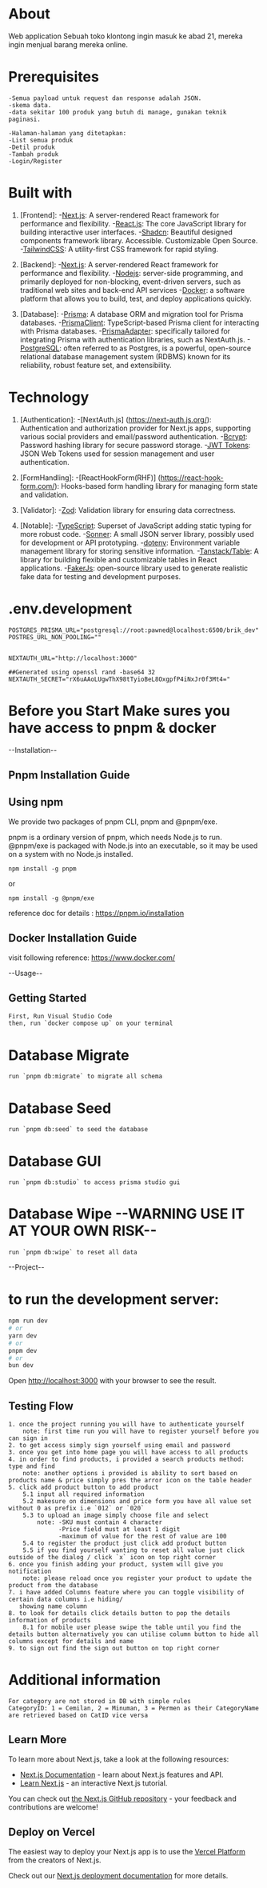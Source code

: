 # About
Web application Sebuah toko klontong ingin masuk ke abad 21, mereka ingin menjual barang mereka online.

# Prerequisites
    -Semua payload untuk request dan response adalah JSON.
    -skema data.
    -data sekitar 100 produk yang butuh di manage, gunakan teknik paginasi.

    -Halaman-halaman yang ditetapkan:
    -List semua produk
    -Detil produk
    -Tambah produk
    -Login/Register

# Built with
1. [Frontend]:
    -[Next.js](https://nextjs.org/): A server-rendered React framework for performance and flexibility.
    -[React.js](https://reactjs.org/): The core JavaScript library for building interactive user interfaces.
    -[Shadcn](https://ui.shadcn.com/): Beautiful designed components framework library. Accessible. Customizable Open Source.
    -[TailwindCSS](https://tailwindcss.com/): A utility-first CSS framework for rapid styling.

2. [Backend]:
    -[Next.js](https://nextjs.org/): A server-rendered React framework for performance and flexibility.
    -[Nodejs](https://nodejs.org/en): server-side programming, and primarily deployed for non-blocking, event-driven servers, such as traditional web sites and back-end API services
    -[Docker](https://www.docker.com/): a software platform that allows you to build, test, and deploy applications quickly.

3. [Database]:
    -[Prisma](https://www.prisma.io/): A database ORM and migration tool for Prisma databases.
    -[PrismaClient](https://www.prisma.io/docs/orm/prisma-client): TypeScript-based Prisma client for interacting with Prisma databases.
    -[PrismaAdapter](https://authjs.dev/reference/adapter/prisma): specifically tailored for integrating Prisma with authentication libraries, such as NextAuth.js.
    -[PostgreSQL](https://www.postgresql.org/): often referred to as Postgres, is a powerful, open-source relational database management system (RDBMS) known for its reliability, robust feature set, and extensibility.

# Technology
1. [Authentication]:
    -[NextAuth.js] (https://next-auth.js.org/): Authentication and authorization provider for Next.js apps, supporting various social providers and email/password authentication.
    -[Bcrypt](https://www.npmjs.com/package/bcrypt): Password hashing library for secure password storage.
    -[JWT Tokens](https://jwt.io/): JSON Web Tokens used for session management and user authentication.

2. [FormHandling]:
    -[ReactHookForm(RHF)] (https://react-hook-form.com/): Hooks-based form handling library for managing form state and validation.

3. [Validator]:
    -[Zod](https://zod.dev/): Validation library for ensuring data correctness.

4. [Notable]:
    -[TypeScript](https://www.typescriptlang.org/): Superset of JavaScript adding static typing for more robust code.
    -[Sonner](https://ui.shadcn.com/docs/components/sonner): A small JSON server library, possibly used for development or API prototyping.
    -[dotenv](https://www.npmjs.com/package/dotenv): Environment variable management library for storing sensitive information.
    -[Tanstack/Table](https://tanstack.com/table/latest): A library for building flexible and customizable tables in React applications.
    -[FakerJs](https://fakerjs.dev/): open-source library used to generate realistic fake data for testing and development purposes.

# .env.development
    POSTGRES_PRISMA_URL="postgresql://root:pawned@localhost:6500/brik_dev"
    POSTRES_URL_NON_POOLING=""


    NEXTAUTH_URL="http://localhost:3000"

    ##Generated using openssl rand -base64 32
    NEXTAUTH_SECRET="rX6uAAoLUgwThX98tTyioBeL8OxgpfP4iNxJr0f3Mt4="

# Before you Start Make sures you have access to pnpm & docker

--Installation--
## Pnpm Installation Guide

Using npm
----------
We provide two packages of pnpm CLI, pnpm and @pnpm/exe.

pnpm is a ordinary version of pnpm, which needs Node.js to run.
@pnpm/exe is packaged with Node.js into an executable, so it may be used on a system with no Node.js installed.

    npm install -g pnpm

or

    npm install -g @pnpm/exe

reference doc for details : https://pnpm.io/installation

## Docker Installation Guide

visit following reference: https://www.docker.com/

--Usage--
## Getting Started
    First, Run Visual Studio Code
    then, run `docker compose up` on your terminal

# Database Migrate
    run `pnpm db:migrate` to migrate all schema

# Database Seed
    run `pnpm db:seed` to seed the database

# Database GUI
    run `pnpm db:studio` to access prisma studio gui

# Database Wipe --WARNING USE IT AT YOUR OWN RISK--
    run `pnpm db:wipe` to reset all data

--Project--
# to run the development server:

```bash
npm run dev
# or
yarn dev
# or
pnpm dev
# or
bun dev
```

Open [http://localhost:3000](http://localhost:3000) with your browser to see the result.

## Testing Flow
    1. once the project running you will have to authenticate yourself 
        note: first time run you will have to register yourself before you can sign in
    2. to get access simply sign yourself using email and password
    3. once you get into home page you will have access to all products
    4. in order to find products, i provided a search products method: type and find
        note: another options i provided is ability to sort based on products name & price simply pres the arror icon on the table header
    5. click add product button to add product
        5.1 input all required information
        5.2 makesure on dimensions and price form you have all value set without 0 as prefix i.e `012` or `020`
        5.3 to upload an image simply choose file and select
            note: -SKU must contain 4 character
                  -Price field must at least 1 digit
                  -maximum of value for the rest of value are 100
        5.4 to register the product just click add product button
        5.5 if you find yourself wanting to reset all value just click outside of the dialog / click `x` icon on top right corner
    6. once you finish adding your product, system will give you notification
        note: please reload once you register your product to update the product from the database
    7. i have added Columns feature where you can toggle visibility of certain data columns i.e hiding/      
       showing name column
    8. to look for details click details button to pop the details information of products
        8.1 for mobile user please swipe the table until you find the details button alternatively you can utilise column button to hide all columns except for details and name
    9. to sign out find the sign out button on top right corner

# Additional information
    For category are not stored in DB with simple rules
    CategoryID: 1 = Cemilan, 2 = Minuman, 3 = Permen as their CategoryName are retrieved based on CatID vice versa

## Learn More
To learn more about Next.js, take a look at the following resources:

- [Next.js Documentation](https://nextjs.org/docs) - learn about Next.js features and API.
- [Learn Next.js](https://nextjs.org/learn) - an interactive Next.js tutorial.

You can check out [the Next.js GitHub repository](https://github.com/vercel/next.js/) - your feedback and contributions are welcome!

## Deploy on Vercel
The easiest way to deploy your Next.js app is to use the [Vercel Platform](https://vercel.com/new?utm_medium=default-template&filter=next.js&utm_source=create-next-app&utm_campaign=create-next-app-readme) from the creators of Next.js.

Check out our [Next.js deployment documentation](https://nextjs.org/docs/deployment) for more details.